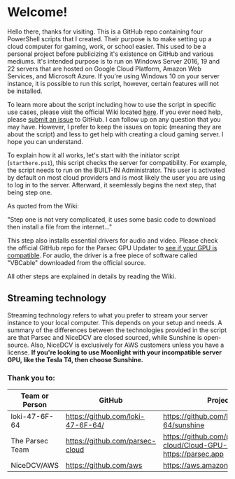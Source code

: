 # Welcome!
Hello there, thanks for visiting. This is a GitHub repo containing four PowerShell scripts that I created. Their purpose is to make setting up a cloud computer for gaming, work, or school easier. This used to be a personal project before publicizing it's existence on GitHub and various mediums. It's intended purpose is to run on Windows Server 2016, 19 and 22 servers that are hosted on Google Cloud Platform, Amazon Web Services, and Microsoft Azure. If you're using Windows 10 on your server instance, it is possible to run this script, however, certain features will not be installed.

To learn more about the script including how to use the script in specific use cases, please visit the official Wiki located [here](https://github.com/chocolatemoo53/cloudopenstream/wiki). If you ever need help, please [submit an issue](https://github.com/chocolatemoo53/cloudopenstream/issues) to GitHub. I can follow up on any question that you may have. However, I prefer to keep the issues on topic (meaning they are about the script) and less to get help with creating a cloud gaming server. I hope you can understand. 

To explain how it all works, let's start with the initiator script (`starthere.ps1`), this script checks the server for compatibility. For example, the script needs to run on the BUILT-IN Administrator. This user is activated by default on most cloud providers and is most likely the user you are using to log in to the server. Afterward, it seemlessly begins the next step, that being step one. 

As quoted from the Wiki:

"Step one is not very complicated, it uses some basic code to download then install a file from the internet..."

This step also installs essential drivers for audio and video. Please check the official GitHub repo for the Parsec GPU Updater to [see if your GPU is compatible](https://github.com/parsec-cloud/Cloud-GPU-Updater). For audio, the driver is a free piece of software called "VBCable" downloaded from the official source. 

All other steps are explained in details by reading the Wiki. 

## Streaming technology
Streaming technology refers to what you prefer to stream your server instance to your local computer. This depends on your setup and needs. A summary of the differences between the technologies provided in the script are that Parsec and NiceDCV are closed sourced, while Sunshine is open-source. Also, NiceDCV is exclusively for AWS customers unless you have a license. **If you're looking to use Moonlight with your incompatible server GPU, like the Tesla T4, then choose Sunshine.**

### Thank you to: 
| Team or Person  | GitHub                            | Project                                                                |
|-----------------|-----------------------------------|------------------------------------------------------------------------|
| loki-47-6F-64   | https://github.com/loki-47-6F-64/ | https://github.com/loki-47-6F-64/sunshine                              |
| The Parsec Team | https://github.com/parsec-cloud   | https://github.com/parsec-cloud/Cloud-GPU-Updater / https://parsec.app |
| NiceDCV/AWS     | https://github.com/aws            | https://aws.amazon.com/hpc/dcv/                                        |